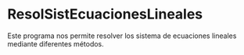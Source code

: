 ResolSistEcuacionesLineales
===========================

Este programa nos permite resolver los sistema de ecuaciones lineales mediante diferentes métodos.
